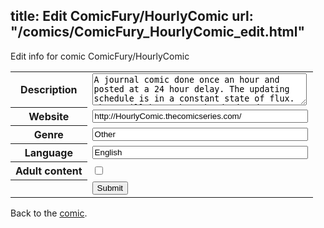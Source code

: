 title: Edit ComicFury/HourlyComic
url: "/comics/ComicFury_HourlyComic_edit.html"
---
Edit info for comic ComicFury/HourlyComic

<form name="comic" action="http://gaepostmail.appspot.com/comic/" method="post">
<table class="comicinfo">
<tr>
<th>Description</th><td><textarea name="description" cols="40" rows="3">A journal comic done once an hour and posted at a 24 hour delay. The updating schedule is in a constant state of flux. There will be maybe a hundred updates a week for one week, and then none for a long time. This comic not meant to be followed, but read. It should be noted that John Campbell is the pioneer of this idea.</textarea></td>
</tr>
<tr>
<th>Website</th><td><input type="text" name="url" value="http://HourlyComic.thecomicseries.com/" size="40"/></td>
</tr>
<tr>
<th>Genre</th><td><input type="text" name="genre" value="Other" size="40"/></td>
</tr>
<tr>
<th>Language</th><td><input type="text" name="language" value="English" size="40"/></td>
</tr>
<tr>
<th>Adult content</th><td><input type="checkbox" name="adult" value="adult" /></td>
</tr>
<tr>
<th></th><td>
<input type="hidden" name="comic" value="ComicFury_HourlyComic" />
<input type="submit" name="submit" value="Submit" />
</td>
</tr>
</table>
</form>

Back to the [comic](ComicFury_HourlyComic.html).
